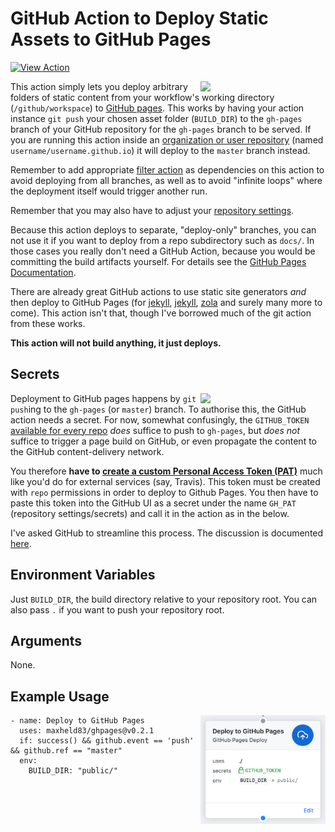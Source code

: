 # GitHub Action to Deploy Static Assets to GitHub Pages

[![View Action](https://img.shields.io/badge/view-action-blue.svg)](https://github.com/marketplace/actions/github-pages-deploy)

<img src="https://github.com/maxheld83/ghpages/blob/master/action-running.gif?raw=true" align="right" width=200/>

This action simply lets you deploy arbitrary folders of static content from your workflow's working directory (`/github/workspace`) to [GitHub pages](https://pages.github.com).
This works by having your action instance `git push` your chosen asset folder (`BUILD_DIR`) to the `gh-pages` branch of your GitHub repository for the `gh-pages` branch to be served.
If you are running this action inside an [organization or user repository](https://help.github.com/articles/user-organization-and-project-pages/) (named `username/username.github.io`) it will deploy to the `master` branch instead.

Remember to add appropriate [filter action](https://github.com/actions/bin/tree/master/filter) as dependencies on this action to avoid deploying from all branches, as well as to avoid "infinite loops" where the deployment itself would trigger another run.

Remember that you may also have to adjust your [repository settings](https://help.github.com/articles/configuring-a-publishing-source-for-github-pages/).

Because this action deploys to separate, "deploy-only" branches, you can not use it if you want to deploy from a repo subdirectory such as `docs/`.
In those cases you really don't need a GitHub Action, because you would be committing the build artifacts yourself.
For details see the [GitHub Pages Documentation](https://help.github.com/articles/configuring-a-publishing-source-for-github-pages/). 

There are already great GitHub actions to use static site generators *and* then deploy to GitHub Pages (for [jekyll](https://github.com/helaili/jekyll-action), [jekyll](https://github.com/BryanSchuetz/jekyll-deploy-gh-pages), [zola](https://github.com/shalzz/zola-deploy-action) and surely many more to come).
This action isn't that, though I've borrowed much of the git action from these works.

**This action will not build anything, it just deploys.**


## Secrets

<img src="https://github.com/maxheld83/ghpages/blob/master/action-config.png?raw=true" align="right" width=200/>

Deployment to GitHub pages happens by `git push`ing to the `gh-pages` (or `master`) branch.
To authorise this, the GitHub action needs a secret.
For now, somewhat confusingly, the `GITHUB_TOKEN` [available for every repo](https://developer.github.com/actions/creating-workflows/storing-secrets/) *does* suffice to push to `gh-pages`, but *does not* suffice to trigger a  page build on GitHub, or even propagate the content to the GitHub content-delivery network.

You therefore **have to [create a custom Personal Access Token (PAT)](https://help.github.com/articles/creating-a-personal-access-token-for-the-command-line/)** much like you'd do for external services (say, Travis). This token must be created with `repo` permissions in order to deploy to Github Pages.
You then have to paste this token into the GitHub UI as a secret under the name `GH_PAT` (repository settings/secrets) and call it in the action as in the below.

I've asked GitHub to streamline this process.
The discussion is documented [here](https://github.com/maxheld83/ghaction-ghpages/issues/1).


## Environment Variables

Just `BUILD_DIR`, the build directory relative to your repository root.
You can also pass `.` if you want to push your repository root.


## Arguments

None.


## Example Usage

<img src="https://github.com/maxheld83/ghpages/blob/master/action-in-use.png?raw=true" align="right" width=200/>

```
- name: Deploy to GitHub Pages
  uses: maxheld83/ghpages@v0.2.1
  if: success() && github.event == 'push' && github.ref == "master"
  env: 
    BUILD_DIR: "public/"
```
